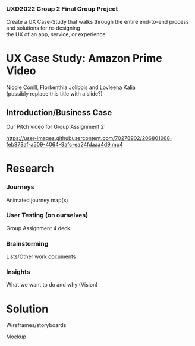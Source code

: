 ### UXD2022 Group 2 Final Group Project
Create a UX Case-Study that walks through the entire end-to-end process and solutions for re-designing      
the UX of an app, service, or experience


# UX Case Study: Amazon Prime Video
Nicole Conill, Florkenthia Jolibois and Lovleena Kalia       
(possibly replace this title with a slide?)

## Introduction/Business Case
Our Pitch video for Group Assignment 2:


https://user-images.githubusercontent.com/70278902/206801068-feb873af-a509-4064-9afc-ea24fdaaa4d9.mp4



# Research

### Journeys
Animated journey map(s)

### User Testing (on ourselves)
Group Assignment 4 deck

### Brainstorming
Lists/Other work documents

### Insights
What we want to do and why (Vision)

# Solution

Wireframes/storyboards

Mockup

